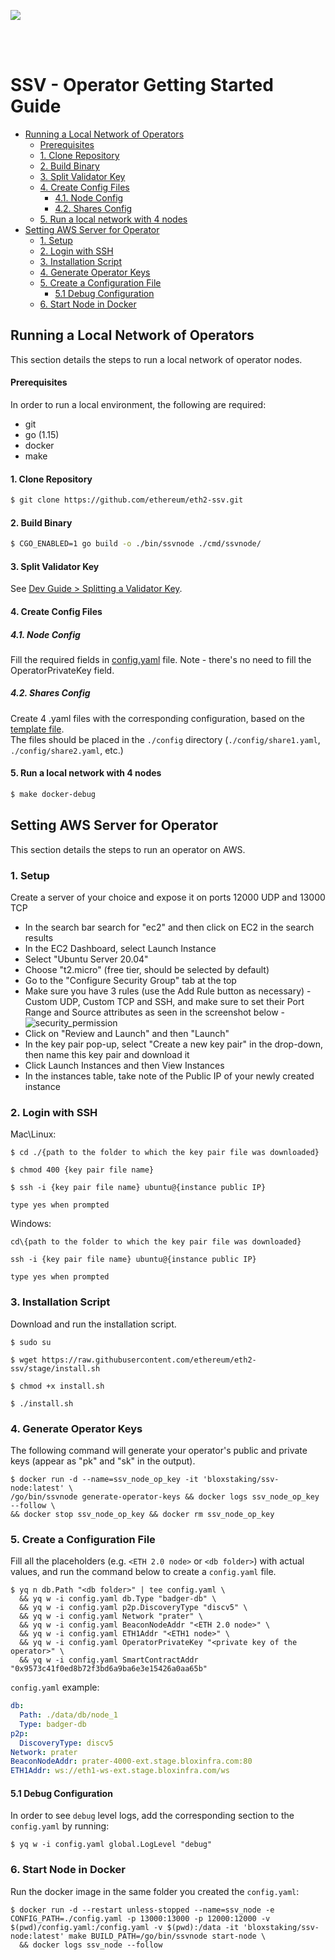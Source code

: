 [<img src="./resources/bloxstaking_header_image.png" >](https://www.bloxstaking.com/)

<br>
<br>

# SSV - Operator Getting Started Guide

* [Running a Local Network of Operators](#running-a-local-network-of-operators)
    - [Prerequisites](#prerequisites)
    - [1. Clone Repository](#1-clone-repository)
    - [2. Build Binary](#2-build-binary)
    - [3. Split Validator Key](#4-split-validator-key)
    - [4. Create Config Files](#5-create-config-files)
      * [4.1. Node Config](#51-node-config)
      * [4.2. Shares Config](#52-shares-config)
    - [5. Run a local network with 4 nodes](#6-run-a-local-network-with-4-nodes)
* [Setting AWS Server for Operator](#setting-aws-server-for-operator)
  + [1. Setup](#1-setup)
  + [2. Login with SSH](#2-login-with-ssh)
  + [3. Installation Script](#3-installation-script)
  + [4. Generate Operator Keys](#4-generate-operator-keys)
  + [5. Create a Configuration File](#5-create-a-configuration-file)
    - [5.1 Debug Configuration](#51-debug-configuration)
  + [6. Start Node in Docker](#6-start-node-in-docker)

## Running a Local Network of Operators

This section details the steps to run a local network of operator nodes.

#### Prerequisites

In order to run a local environment, the following are required:
* git
* go (1.15)
* docker
* make

#### 1. Clone Repository

```bash
$ git clone https://github.com/ethereum/eth2-ssv.git
```

#### 2. Build Binary

```bash
$ CGO_ENABLED=1 go build -o ./bin/ssvnode ./cmd/ssvnode/
```

#### 3. Split Validator Key

See [Dev Guide > Splitting a Validator Key](./DEV_GUIDE.md#splitting-a-validator-key).

#### 4. Create Config Files

  ##### 4.1. Node Config

  Fill the required fields in [config.yaml](../config/config.yaml) file. Note - there's no need to fill the OperatorPrivateKey field.

  ##### 4.2. Shares Config

  Create 4 .yaml files with the corresponding configuration, based on the [template file](../config/example_share.yaml). \
  The files should be placed in the `./config` directory (`./config/share1.yaml`, `./config/share2.yaml`, etc.)

#### 5. Run a local network with 4 nodes
```bash
$ make docker-debug 
```

## Setting AWS Server for Operator

This section details the steps to run an operator on AWS.

### 1. Setup

Create a server of your choice and expose it on ports 12000 UDP and 13000 TCP
- In the search bar search for "ec2" and then click on EC2 in the search results
- In the EC2 Dashboard, select Launch Instance
- Select "Ubuntu Server 20.04"
- Choose "t2.micro" (free tier, should be selected by default)
- Go to the "Configure Security Group" tab at the top
- Make sure you have 3 rules (use the Add Rule button as necessary) - Custom UDP, Custom TCP and SSH, and make sure to set their Port Range and Source attributes as seen in the screenshot below -
![security_permission](./resources/security_permission.png)
- Click on "Review and Launch" and then "Launch"
- In the key pair pop-up, select "Create a new key pair" in the drop-down, then name this key pair and download it
- Click Launch Instances and then View Instances
- In the instances table, take note of the Public IP of your newly created instance

### 2. Login with SSH

Mac\Linux:

```
$ cd ./{path to the folder to which the key pair file was downloaded}

$ chmod 400 {key pair file name}

$ ssh -i {key pair file name} ubuntu@{instance public IP}

type yes when prompted
```
Windows:

```
cd\{path to the folder to which the key pair file was downloaded}

ssh -i {key pair file name} ubuntu@{instance public IP}

type yes when prompted
```

### 3. Installation Script

Download and run the installation script.

```
$ sudo su

$ wget https://raw.githubusercontent.com/ethereum/eth2-ssv/stage/install.sh

$ chmod +x install.sh

$ ./install.sh
```

### 4. Generate Operator Keys

The following command will generate your operator's public and private keys (appear as "pk" and "sk" in the output). 

```
$ docker run -d --name=ssv_node_op_key -it 'bloxstaking/ssv-node:latest' \
/go/bin/ssvnode generate-operator-keys && docker logs ssv_node_op_key --follow \
&& docker stop ssv_node_op_key && docker rm ssv_node_op_key
```

### 5. Create a Configuration File

Fill all the placeholders (e.g. `<ETH 2.0 node>` or `<db folder>`) with actual values,
and run the command below to create a `config.yaml` file.


```
$ yq n db.Path "<db folder>" | tee config.yaml \
  && yq w -i config.yaml db.Type "badger-db" \
  && yq w -i config.yaml p2p.DiscoveryType "discv5" \
  && yq w -i config.yaml Network "prater" \
  && yq w -i config.yaml BeaconNodeAddr "<ETH 2.0 node>" \
  && yq w -i config.yaml ETH1Addr "<ETH1 node>" \
  && yq w -i config.yaml OperatorPrivateKey "<private key of the operator>" \
  && yq w -i config.yaml SmartContractAddr "0x9573c41f0ed8b72f3bd6a9ba6e3e15426a0aa65b"
```

`config.yaml` example:

```yaml
db:
  Path: ./data/db/node_1
  Type: badger-db
p2p:
  DiscoveryType: discv5
Network: prater
BeaconNodeAddr: prater-4000-ext.stage.bloxinfra.com:80
ETH1Addr: ws://eth1-ws-ext.stage.bloxinfra.com/ws
```

  #### 5.1 Debug Configuration

  In order to see `debug` level logs, add the corresponding section to the `config.yaml` by running:

  ```
$ yq w -i config.yaml global.LogLevel "debug"
  ```


### 6. Start Node in Docker

Run the docker image in the same folder you created the `config.yaml`:

```
$ docker run -d --restart unless-stopped --name=ssv_node -e CONFIG_PATH=./config.yaml -p 13000:13000 -p 12000:12000 -v $(pwd)/config.yaml:/config.yaml -v $(pwd):/data -it 'bloxstaking/ssv-node:latest' make BUILD_PATH=/go/bin/ssvnode start-node \
  && docker logs ssv_node --follow
```
